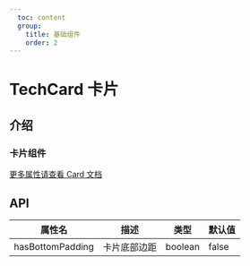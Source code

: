 ```yaml
---
  toc: content
  group:
    title: 基础组件
    order: 2
---
```


# TechCard 卡片

## 介绍

### 卡片组件

<code src="./demos/index.tsx"></code>

[更多属性请查看 Card 文档](https://4x-ant-design.antgroup.com/components/card-cn/#Card?_blank)

## API

| 属性名           | 描述         | 类型    | 默认值 |
| ---------------- | ------------ | ------- | ------ |
| hasBottomPadding | 卡片底部边距 | boolean | false  |
